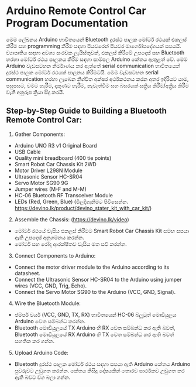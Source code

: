 # Arduino Remote Control Car Program Documentation

මෙම ලේඛනය Arduino භාවිතයෙන් Bluetooth දුරස්ථ පාලක මෝටර් රථයක් එකලස් කිරීම සහ programming කිරීම සඳහා පියවරෙන් පියවර මාර්ගෝපදේශයක් සපයයි. ව්‍යාපෘතිය සඳහා අවශ්‍ය සංරචක ලැයිස්තුවක්, එකලස් කිරීමේ උපදෙස් සහ Bluetooth හරහා මෝටර් රථය පාලනය කිරීම සඳහා සාම්පල Arduino කේතය ඇතුළත් වේ.
මෙම Arduino වැඩසටහන නිර්මාණය කර ඇත්තේ serial communication භාවිතයෙන් දුරස්ථ පාලක මෝටර් රථයක් පාලනය කිරීමටයි. මෙම වැඩසටහන serial communication හරහා ලැබෙන නිශ්චිත අක්ෂර අර්ථකථනය කරන අතර ඉදිරියට යාම, පසුපසට, වමට හැරීම, දකුණට හැරීම, නැවැත්වීම සහ බසරයක් සක්‍රිය කිරීම/අක්‍රිය කිරීම වැනි අනුරූප ක්‍රියා සිදු කරයි.

## Step-by-Step Guide to Building a Bluetooth Remote Control Car:
1.	Gather Components: 
* 	Arduino UNO R3 v1 Original Board
* 	USB Cable
* 	Quality mini breadboard (400 tie points)
* 	Smart Robot Car Chassis Kit 2WD
* 	Motor Driver L298N Module
* 	Ultrasonic Sensor HC-SR04
* 	Servo Motor SG90 9G
* 	Jumper wires (M-F and M-M)
* 	HC-06 Bluetooth RF Transceiver Module
* 	LEDs (Red, Green, Blue)
(මිලදීගැනීමට පිවිසෙන්න. https://devino.lk/product/devino_stater_kit_with_car_kit/)
2.	Assemble the Chassis: (https://devino.lk/video)
* 	මෝටර් රථයේ චැසිය එකලස් කිරීමට Smart Robot Car Chassis Kit සමඟ සපයා ඇති උපදෙස් අනුගමනය කරන්න.
* 	මෝටර් සහ රෝද ආරක්ෂිතව චැසිය මත සවි කරන්න.
3.	Connect Components to Arduino:
* 	Connect the motor driver module to the Arduino according to its datasheet.
* 	Connect the Ultrasonic Sensor HC-SR04 to the Arduino using jumper wires (VCC, GND, Trig, Echo).
* 	Connect the Servo Motor SG90 to the Arduino (VCC, GND, Signal).
4.	Wire the Bluetooth Module:
* 	ජම්පර් වයර් (VCC, GND, TX, RX) භාවිතයෙන් HC-06 බ්ලූටූත් මොඩියුලය Arduino වෙත සම්බන්ධ කරන්න.
* 	Bluetooth මොඩියුලයේ TX Arduino හි RX වෙත සම්බන්ධ කර ඇති බවත්, Bluetooth මොඩියුලයේ RX Arduino හි TX වෙත සම්බන්ධ කර ඇති බවත් සහතික කර ගන්න.
5.	Upload Arduino Code:
* 	Bluetooth දුරස්ථ පාලක මෝටර් රථය සඳහා සපයා ඇති Arduino කේතය Arduino පුවරුවට උඩුගත කරන්න. කේතය කිසිදු දෝෂයකින් තොරව සාර්ථකව උඩුගත කර ඇති බවට වග බලා ගන්න.

